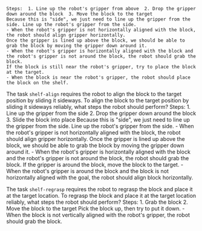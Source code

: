 
    Steps:  1. Line up the robot's gripper from above  2. Drop the gripper down around the block  3. Move the block to the target
    Because this is "side", we just need to line up the gripper from the side. Line up the robot's gripper from the side.
    - When the robot's gripper is not horizontally aligned with the block, the robot should align gripper horizontally.
    Once the gripper is lined up above the block, we should be able to grab the block by moving the gripper down around it.
    - When the robot's gripper is horizontally aligned with the block and the robot's gripper is not around the block, the robot should grab the block.
    If the block is still near the robot's gripper, try to place the block at the target.
    - When the block is near the robot's gripper, the robot should place the block on the shelf.

The task `shelf-align` requires the robot to align the block to the target position by sliding it sideways.
To align the block to the target position by sliding it sideways reliably, what steps the robot should perform?
    Steps:  1. Line up the gripper from the side  2. Drop the gripper down around the block  3. Slide the block into place
    Because this is "side", we just need to line up the gripper from the side. Line up the robot's gripper from the side.
    - When the robot's gripper is not horizontally aligned with the block, the robot should align gripper horizontally.
    Once the gripper is lined up above the block, we should be able to grab the block by moving the gripper down around it.
    - When the robot's gripper is horizontally aligned with the block and the robot's gripper is not around the block, the robot should grab the block.
    If the gripper is around the block, move the block to the target.
    - When the robot's gripper is around the block and the block is not horizontally aligned with the goal, the robot should align block horizontally.

The task `shelf-regrasp` requires the robot to regrasp the block and place it at the target location.
To regrasp the block and place it at the target location reliably, what steps the robot should perform?
    Steps:  1. Grab the block  2. Move the block to the target
    Pick the block up, then try to put it down.
    - When the block is not vertically aligned with the robot's gripper, the robot should grab the block.
   